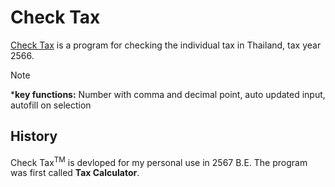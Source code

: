# Check Tax
[Check Tax](https://kietpawpan.github.io/tax) is a program for checking the individual tax in Thailand, tax year 2566.

> [!NOTE]
> ***key functions:** Number with comma and decimal point, auto updated input, autofill on selection 

## History
Check Tax<sup>TM</sup> is devloped for my personal use in 2567 B.E. The program was first called __Tax Calculator__.
